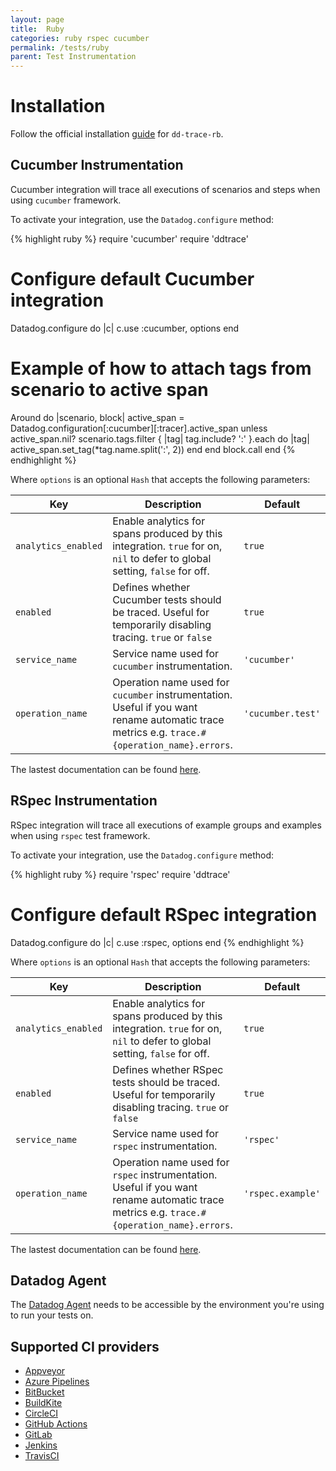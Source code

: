 ```yaml
---
layout: page
title:  Ruby
categories: ruby rspec cucumber
permalink: /tests/ruby
parent: Test Instrumentation
---
```


# Installation

Follow the official installation [guide](https://docs.datadoghq.com/tracing/setup_overview/setup/ruby/) for `dd-trace-rb`.


## Cucumber Instrumentation

Cucumber integration will trace all executions of scenarios and steps when using `cucumber` framework.

To activate your integration, use the `Datadog.configure` method:

{% highlight ruby %}
require 'cucumber'
require 'ddtrace'

# Configure default Cucumber integration
Datadog.configure do |c|
  c.use :cucumber, options
end

# Example of how to attach tags from scenario to active span
Around do |scenario, block|
  active_span = Datadog.configuration[:cucumber][:tracer].active_span
  unless active_span.nil?
    scenario.tags.filter { |tag| tag.include? ':' }.each do |tag|
      active_span.set_tag(*tag.name.split(':', 2))
    end
  end
  block.call
end
{% endhighlight %}

Where `options` is an optional `Hash` that accepts the following parameters:

| Key | Description | Default |
| --- | ----------- | ------- |
| `analytics_enabled` | Enable analytics for spans produced by this integration. `true` for on, `nil` to defer to global setting, `false` for off. | `true` |
| `enabled` | Defines whether Cucumber tests should be traced. Useful for temporarily disabling tracing. `true` or `false` | `true` |
| `service_name` | Service name used for `cucumber` instrumentation. | `'cucumber'` |
| `operation_name` | Operation name used for `cucumber` instrumentation. Useful if you want rename automatic trace metrics e.g. `trace.#{operation_name}.errors`. | `'cucumber.test'` |


The lastest documentation can be found [here](https://github.com/DataDog/dd-trace-rb/blob/master/docs/GettingStarted.md#cucumber).


## RSpec Instrumentation

RSpec integration will trace all executions of example groups and examples when using `rspec` test framework.

To activate your integration, use the `Datadog.configure` method:

{% highlight ruby %}
require 'rspec'
require 'ddtrace'

# Configure default RSpec integration
Datadog.configure do |c|
  c.use :rspec, options
end
{% endhighlight %}

Where `options` is an optional `Hash` that accepts the following parameters:

| Key | Description | Default |
| --- | ----------- | ------- |
| `analytics_enabled` | Enable analytics for spans produced by this integration. `true` for on, `nil` to defer to global setting, `false` for off. | `true` |
| `enabled` | Defines whether RSpec tests should be traced. Useful for temporarily disabling tracing. `true` or `false` | `true` |
| `service_name` | Service name used for `rspec` instrumentation. | `'rspec'` |
| `operation_name` | Operation name used for `rspec` instrumentation. Useful if you want rename automatic trace metrics e.g. `trace.#{operation_name}.errors`. | `'rspec.example'` |

The lastest documentation can be found [here](https://github.com/DataDog/dd-trace-rb/blob/master/docs/GettingStarted.md#rspec).

## Datadog Agent

The [Datadog Agent](https://docs.datadoghq.com/agent/) needs to be accessible by the environment you're using to run your tests on.


## Supported CI providers

* [Appveyor](https://www.appveyor.com/)
* [Azure Pipelines](https://azure.microsoft.com/en-us/services/devops/pipelines/)
* [BitBucket](https://bitbucket.org/)
* [BuildKite](https://buildkite.com/)
* [CircleCI](https://circleci.com/)
* [GitHub Actions](https://github.com/features/actions)
* [GitLab](https://docs.gitlab.com/ee/ci/)
* [Jenkins](https://www.jenkins.io/)
* [TravisCI](https://travis-ci.org/)
